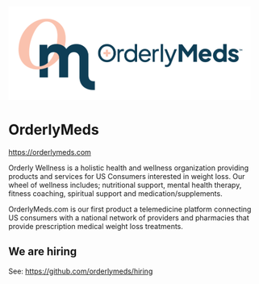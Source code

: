 
<img src="./images/om_horizontal.png" width="480" />

# OrderlyMeds

https://orderlymeds.com

Orderly Wellness is a holistic health and wellness organization providing products and services for US Consumers interested in weight loss. Our wheel of wellness includes; nutritional support, mental health therapy, fitness coaching, spiritual support and medication/supplements.

OrderlyMeds.com is our first product a telemedicine platform connecting US consumers with a national network of providers and pharmacies that provide prescription medical weight loss treatments.

## We are hiring

See: https://github.com/orderlymeds/hiring
